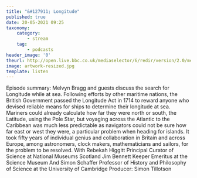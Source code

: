 ```yaml
---
title: "&#127911; Longitude"
published: true
date: 20-05-2021 09:25
taxonomy:
    category:
        - stream
    tag:
        - podcasts
header_image: '0'
theurl: http://open.live.bbc.co.uk/mediaselector/6/redir/version/2.0/mediaset/audio-nondrm-download/proto/http/vpid/p09h8q5m.mp3
image: artwork-resized.jpg
template: listen
--- 
```

Episode summary: Melvyn Bragg and guests discuss the search for Longitude while at sea. Following efforts by other maritime nations, the British Government passed the Longitude Act in 1714 to reward anyone who devised reliable means for ships to determine their longitude at sea. Mariners could already calculate how far they were north or south, the Latitude, using the Pole Star, but voyaging across the Atlantic to the Caribbean was much less predictable as navigators could not be sure how far east or west they were, a particular problem when heading for islands. It took fifty years of individual genius and collaboration in Britain and across Europe, among astronomers, clock makers, mathematicians and sailors, for the problem to be resolved. With Rebekah Higgitt Principal Curator of Science at National Museums Scotland Jim Bennett Keeper Emeritus at the Science Museum And Simon Schaffer Professor of History and Philosophy of Science at the University of Cambridge Producer: Simon Tillotson
